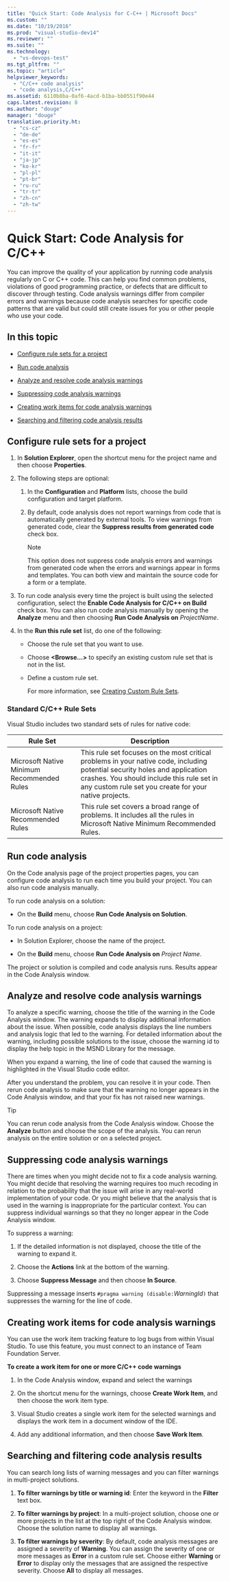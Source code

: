```yaml
---
title: "Quick Start: Code Analysis for C-C++ | Microsoft Docs"
ms.custom: ""
ms.date: "10/19/2016"
ms.prod: "visual-studio-dev14"
ms.reviewer: ""
ms.suite: ""
ms.technology: 
  - "vs-devops-test"
ms.tgt_pltfrm: ""
ms.topic: "article"
helpviewer_keywords: 
  - "C/C++ code analysis"
  - "code analysis,C/C++"
ms.assetid: 6110b8ba-0af6-4acd-b1ba-bb0551f90e44
caps.latest.revision: 8
ms.author: "douge"
manager: "douge"
translation.priority.ht: 
  - "cs-cz"
  - "de-de"
  - "es-es"
  - "fr-fr"
  - "it-it"
  - "ja-jp"
  - "ko-kr"
  - "pl-pl"
  - "pt-br"
  - "ru-ru"
  - "tr-tr"
  - "zh-cn"
  - "zh-tw"
---
```

# Quick Start: Code Analysis for C/C++
You can improve the quality of your application by running code analysis regularly on C or C++ code. This can help you find common problems, violations of good programming practice, or defects that are difficult to discover through testing. Code analysis warnings differ from compiler errors and warnings because code analysis searches for specific code patterns that are valid but could still create issues for you or other people who use your code.  
  
## In this topic  
  
-   [Configure rule sets for a project](../code-quality/quick-start--code-analysis-for-c-c--.md#BKMK_ConfigureRuleSets)  
  
-   [Run code analysis](../code-quality/quick-start--code-analysis-for-c-c--.md#BKMK_Run)  
  
-   [Analyze and resolve code analysis warnings](../code-quality/quick-start--code-analysis-for-c-c--.md#BKMK_Analyze)  
  
-   [Suppressing code analysis warnings](../code-quality/quick-start--code-analysis-for-c-c--.md#BKMK_Suppress)  
  
-   [Creating work items for code analysis warnings](../code-quality/quick-start--code-analysis-for-c-c--.md#BKMK_Creating_work_items_for_code_analysis_warnings)  
  
-   [Searching and filtering code analysis results](../code-quality/quick-start--code-analysis-for-c-c--.md#BKMK_Search)  
  
##  <a name="BKMK_ConfigureRuleSets"></a> Configure rule sets for a project  
  
1.  In **Solution Explorer**, open the shortcut menu for the project name and then choose **Properties**.  
  
2.  The following steps are optional:  
  
    1.  In the **Configuration** and **Platform** lists, choose the build configuration and target platform.  
  
    2.  By default, code analysis does not report warnings from code that is automatically generated by external tools. To view warnings from generated code, clear the **Suppress results from generated code** check box.  
  
        > [!NOTE]
        >  This option does not suppress code analysis errors and warnings from generated code when the errors and warnings appear in forms and templates. You can both view and maintain the source code for a form or a template.  
  
3.  To run code analysis every time the project is built using the selected configuration, select the **Enable Code Analysis for C/C++ on Build** check box. You can also run code analysis manually by opening the **Analyze** menu and then choosing **Run Code Analysis on** *ProjectName*.  
  
4.  In the **Run this rule set** list, do one of the following:  
  
    -   Choose the rule set that you want to use.  
  
    -   Choose **\<Browse...>** to specify an existing custom rule set that is not in the list.  
  
    -   Define a custom rule set.  
  
         For more information, see [Creating Custom Rule Sets](../code-quality/creating-custom-code-analysis-rule-sets.md).  
  
### Standard C/C++ Rule Sets  
 Visual Studio includes two standard sets of rules for native code:  
  
|Rule Set|Description|  
|--------------|-----------------|  
|Microsoft Native Minimum Recommended Rules|This rule set focuses on the most critical problems in your native code, including potential security holes and application crashes. You should include this rule set in any custom rule set you create for your native projects.|  
|Microsoft Native Recommended Rules|This rule set covers a broad range of problems. It includes all the rules in Microsoft Native Minimum Recommended Rules.|  
  
##  <a name="BKMK_Run"></a> Run code analysis  
 On the Code analysis page of the project properties pages, you can configure code analysis to run each time you build your project. You can also run code analysis manually.  
  
 To run code analysis on a solution:  
  
-   On the **Build** menu, choose **Run Code Analysis on Solution**.  
  
 To run code analysis on a project:  
  
-   In Solution Explorer, choose the name of the project.  
  
-   On the **Build** menu, choose **Run Code Analysis on** *Project Name*.  
  
 The project or solution is compiled and code analysis runs. Results appear in the Code Analysis window.  
  
##  <a name="BKMK_Analyze"></a> Analyze and resolve code analysis warnings  
 To analyze a specific warning, choose the title of the warning in the Code Analysis window. The warning expands to display additional information about the issue. When possible, code analysis displays the line numbers and analysis logic that led to the warning. For detailed information about the warning, including possible solutions to the issue, choose the warning id to display the help topic in the MSND Library for the message.  
  
 When you expand a warning, the line of code that caused the warning is highlighted in the Visual Studio code editor.  
  
 After you understand the problem, you can resolve it in your code. Then rerun code analysis to make sure that the warning no longer appears in the Code Analysis window, and that your fix has not raised new warnings.  
  
> [!TIP]
>  You can rerun code analysis from the Code Analysis window. Choose the **Analyze** button and choose the scope of the analysis. You can rerun analysis on the entire solution or on a selected project.  
  
##  <a name="BKMK_Suppress"></a> Suppressing code analysis warnings  
 There are times when you might decide not to fix a code analysis warning. You might decide that resolving the warning requires too much recoding in relation to the probability that the issue will arise in any real-world implementation of your code. Or you might believe that the analysis that is used in the warning is inappropriate for the particular context. You can suppress individual warnings so that they no longer appear in the Code Analysis window.  
  
 To suppress a warning:  
  
1.  If the detailed information is not displayed, choose the title of the warning to expand it.  
  
2.  Choose the **Actions** link at the bottom of the warning.  
  
3.  Choose **Suppress Message** and then choose **In Source**.  
  
 Suppressing a message inserts `#pragma warning (disable:`*WarningId*`)` that suppresses the warning for the line of code.  
  
##  <a name="BKMK_Creating_work_items_for_code_analysis_warnings"></a> Creating work items for code analysis warnings  
 You can use the work item tracking feature to log bugs from within Visual Studio. To use this feature, you must connect to an instance of Team Foundation Server.  
  
 **To create a work item for one or more C/C++ code warnings**  
  
1.  In the Code Analysis window, expand and select the warnings  
  
2.  On the shortcut menu for the warnings, choose **Create Work Item**, and then choose the work item type.  
  
3.  Visual Studio creates a single work item for the selected warnings and displays the work item in a document window of the IDE.  
  
4.  Add any additional information, and then choose **Save Work Item**.  
  
##  <a name="BKMK_Search"></a> Searching and filtering code analysis results  
 You can search long lists of warning messages and you can filter warnings in multi-project solutions.  
  
1.  **To filter warnings by title or warning id**: Enter the keyword in the **Filter** text box.  
  
2.  **To filter warnings by project**: In a multi-project solution, choose one or more projects in the list at the top right of the Code Analysis window. Choose the solution name to display all warnings.  
  
3.  **To filter warnings by severity**: By default, code analysis messages are assigned a severity of **Warning**. You can assign the severity of one or more messages as **Error** in a custom rule set. Choose either **Warning** or **Error** to display only the messages that are assigned the respective severity. Choose **All** to display all messages.